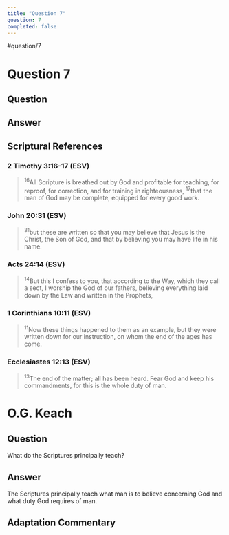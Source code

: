 ```yaml
---
title: "Question 7"
question: 7
completed: false
---
```

#question/7
# Question 7

## Question


## Answer


## Scriptural References
### 2 Timothy 3:16-17 (ESV)
> <sup>16</sup>All Scripture is breathed out by God and profitable for teaching, for reproof, for correction, and for training in righteousness,
> <sup>17</sup>that the man of God may be complete, equipped for every good work.

### John 20:31 (ESV)
> <sup>31</sup>but these are written so that you may believe that Jesus is the Christ, the Son of God, and that by believing you may have life in his name.

### Acts 24:14 (ESV)
> <sup>14</sup>But this I confess to you, that according to the Way, which they call a sect, I worship the God of our fathers, believing everything laid down by the Law and written in the Prophets,

### 1 Corinthians 10:11 (ESV)
> <sup>11</sup>Now these things happened to them as an example, but they were written down for our instruction, on whom the end of the ages has come.

### Ecclesiastes 12:13 (ESV)
> <sup>13</sup>The end of the matter; all has been heard. Fear God and keep his commandments, for this is the whole duty of man.

# O.G. Keach
## Question
What do the Scriptures principally teach?

## Answer
The Scriptures principally teach what man is to believe concerning God and what duty God requires of man.

## Adaptation Commentary
